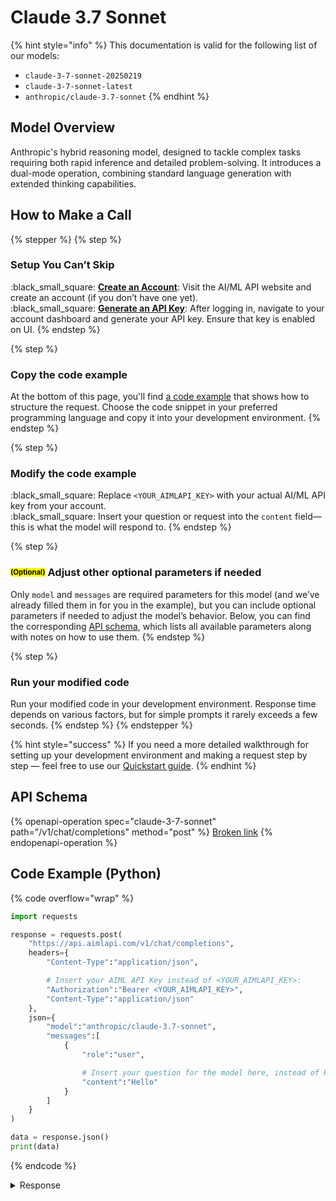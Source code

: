 # Claude 3.7 Sonnet

{% hint style="info" %}
This documentation is valid for the following list of our models:

* `claude-3-7-sonnet-20250219`
* `claude-3-7-sonnet-latest`
* `anthropic/claude-3.7-sonnet`
{% endhint %}

## Model Overview

Anthropic's hybrid reasoning model, designed to tackle complex tasks requiring both rapid inference and detailed problem-solving. It introduces a dual-mode operation, combining standard language generation with extended thinking capabilities.

## How to Make a Call

{% stepper %}
{% step %}
### Setup You Can’t Skip&#x20;

:black\_small\_square:  [**Create an Account**](https://aimlapi.com/app/sign-up): Visit the AI/ML API website and create an account (if you don’t have one yet).\
:black\_small\_square:  [**Generate an API Key**](https://aimlapi.com/app/keys): After logging in, navigate to your account dashboard and generate your API key. Ensure that key is enabled on UI.
{% endstep %}

{% step %}
### Copy the code example

At the bottom of this page, you'll find [a code example](claude-3.7-sonnet.md#code-example-python) that shows how to structure the request. Choose the code snippet in your preferred programming language and copy it into your development environment.
{% endstep %}

{% step %}
### Modify the code example

:black\_small\_square:  Replace `<YOUR_AIMLAPI_KEY>` with your actual AI/ML API key from your account.\
:black\_small\_square:  Insert your question or request into the `content` field—this is what the model will respond to.
{% endstep %}

{% step %}
### <sup><sub><mark style="background-color:yellow;">(Optional)<mark style="background-color:yellow;"><sub></sup> Adjust other optional parameters if needed

Only `model` and `messages` are required parameters for this model (and we’ve already filled them in for you in the example), but you can include optional parameters if needed to adjust the model’s behavior. Below, you can find the corresponding [API schema](claude-3.7-sonnet.md#api-schema), which lists all available parameters along with notes on how to use them.
{% endstep %}

{% step %}
### Run your modified code

Run your modified code in your development environment. Response time depends on various factors, but for simple prompts it rarely exceeds a few seconds.
{% endstep %}
{% endstepper %}

{% hint style="success" %}
If you need a more detailed walkthrough for setting up your development environment and making a request step by step — feel free to use our [Quickstart guide](../../../quickstart/setting-up.md).
{% endhint %}

## API Schema

{% openapi-operation spec="claude-3-7-sonnet" path="/v1/chat/completions" method="post" %}
[Broken link](broken-reference)
{% endopenapi-operation %}

## Code Example (Python)

{% code overflow="wrap" %}
```python
import requests

response = requests.post(
    "https://api.aimlapi.com/v1/chat/completions",
    headers={
        "Content-Type":"application/json", 

        # Insert your AIML API Key instead of <YOUR_AIMLAPI_KEY>:
        "Authorization":"Bearer <YOUR_AIMLAPI_KEY>",
        "Content-Type":"application/json"
    },
    json={
        "model":"anthropic/claude-3.7-sonnet",
        "messages":[
            {
                "role":"user",

                # Insert your question for the model here, instead of Hello:
                "content":"Hello"
            }
        ]
    }
)

data = response.json()
print(data)
```
{% endcode %}

<details>

<summary>Response</summary>

{% code overflow="wrap" %}
```json5
{'id': 'msg_01MmQNxa1E5mU8EyMXzT9zEU', 'object': 'chat.completion', 'model': 'claude-3-7-sonnet-20250219', 'choices': [{'index': 0, 'message': {'reasoning_content': '', 'content': "Hello! How can I assist you today? Whether you have a question, need information, or would like to discuss a particular topic, I'm here to help. What's on your mind?", 'role': 'assistant'}, 'finish_reason': 'end_turn', 'logprobs': None}], 'created': 1744218600, 'usage': {'prompt_tokens': 50, 'completion_tokens': 1323, 'total_tokens': 1373}}
```
{% endcode %}

</details>
